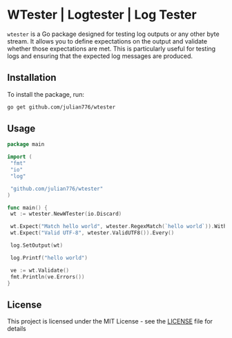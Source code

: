 # WTester | Logtester | Log Tester

`wtester` is a Go package designed for testing log outputs or any other byte stream. It allows you to define expectations on the output and validate whether those expectations are met. This is particularly useful for testing logs and ensuring that the expected log messages are produced.

## Installation

To install the package, run:

```sh
go get github.com/julian776/wtester
```

## Usage

```go
package main

import (
 "fmt"
 "io"
 "log"

 "github.com/julian776/wtester"
)

func main() {
 wt := wtester.NewWTester(io.Discard)

 wt.Expect("Match hello world", wtester.RegexMatch(`hello world`)).WithMax(1).WithMin(1)
 wt.Expect("Valid UTF-8", wtester.ValidUTF8()).Every()

 log.SetOutput(wt)

 log.Printf("hello world")

 ve := wt.Validate()
 fmt.Println(ve.Errors())
}
```

## License

This project is licensed under the MIT License - see the [LICENSE](LICENSE) file for details
